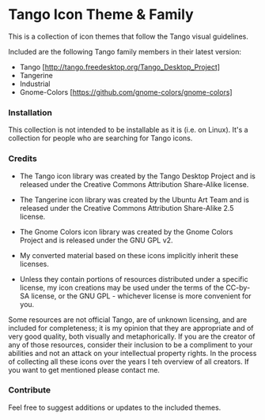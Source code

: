 # Tango Icon Theme & Family #

This is a collection of icon themes that follow the Tango visual guidelines. 

Included are the following Tango family members in their latest version:
* Tango [http://tango.freedesktop.org/Tango_Desktop_Project]
* Tangerine
* Industrial
* Gnome-Colors [https://github.com/gnome-colors/gnome-colors]

### Installation ###

This collection is not intended to be installable as it is (i.e. on Linux). It's a collection for people who are searching for Tango icons.

### Credits ###
* The Tango icon library was created by the Tango Desktop Project and is released under the Creative Commons Attribution Share-Alike license.
* The Tangerine icon library was created by the Ubuntu Art Team and is released under the Creative Commons Attribution Share-Alike 2.5 license.
* The Gnome Colors icon library was created by the Gnome Colors Project and is released under the GNU GPL v2.

* My converted material based on these icons implicitly inherit these licenses.
* Unless they contain portions of resources distributed under a specific license, my icon creations may be used under the terms of the CC-by-SA license, or the GNU GPL - whichever license is more convenient for you.

Some resources are not official Tango, are of unknown licensing, and are included for completeness; it is my opinion that they are appropriate and of very good quality, both visually and metaphorically. If you are the creator of any of those resources, consider their inclusion to be a compliment to your abilities and not an attack on your intellectual property rights. In the process of collecting all these icons over the years I teh overview of all creators. If you want to get mentioned please contact me.

### Contribute ###

Feel free to suggest additions or updates to the included themes.